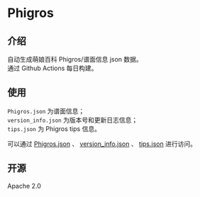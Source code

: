 # Phigros

## 介绍

自动生成萌娘百科 Phigros/谱面信息 json 数据。  
通过 Github Actions 每日构建。

## 使用

`Phigros.json` 为谱面信息；  
`version_info.json` 为版本号和更新日志信息；  
`tips.json` 为 Phigros tips 信息。

可以通过 [Phigros.json](https://ssmzhn.github.io/Phigros/Phigros.json) 、 [version\_info.json](https://ssmzhn.github.io/Phigros/version_info.json) 、 [tips.json](https://ssmzhn.github.io/Phigros/tips.json) 进行访问。

## 开源
Apache 2.0
